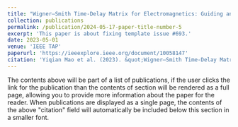 ```yaml
---
title: "Wigner–Smith Time-Delay Matrix for Electromagnetics: Guiding and Periodic Systems With Evanescent Modes"
collection: publications
permalink: /publication/2024-05-17-paper-title-number-5
excerpt: 'This paper is about fixing template issue #693.'
date: 2023-05-01
venue: 'IEEE TAP'
paperurl: 'https://ieeexplore.ieee.org/document/10058147'
citation: 'Yiqian Mao et al. (2023). &quot;Wigner–Smith Time-Delay Matrix for Electromagnetics: Guiding and Periodic Systems With Evanescent Modes.&quot; <i>IEEE TAP</i>. 71(5).'
---
```


The contents above will be part of a list of publications, if the user clicks the link for the publication than the contents of section will be rendered as a full page, allowing you to provide more information about the paper for the reader. When publications are displayed as a single page, the contents of the above "citation" field will automatically be included below this section in a smaller font.
